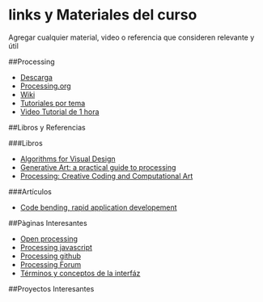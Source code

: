 # links y Materiales del curso

Agregar cualquier material, video o referencia que consideren relevante y útil

##Processing

* [Descarga](https://processing.org/download/)
* [Processing.org](https://processing.org)
* [Wiki](https://github.com/processing/processing/wiki)
* [Tutoriales por tema](https://processing.org/tutorials/)
* [Video Tutorial de 1 hora](http://hello.processing.org/)

##Libros y Referencias

###Libros

* [Algorithms for Visual Design](https://drive.google.com/file/d/0B4HO-XVhuYRSV0xmQXhRc24xM1U/view?usp=sharing)
* [Generative Art: a practical guide to processing](https://drive.google.com/file/d/0B4HO-XVhuYRSWG1PZFJYeUs4dUE/view?usp=sharing)
* [Processing: Creative Coding and Computational Art](https://drive.google.com/file/d/0B4HO-XVhuYRSYmFHakdDNFBSLUk/view?usp=sharing)


###Artículos

* [Code bending, rapid application developement](https://www.researchgate.net/profile/Ilias_Bergstrom/publication/271190788_Code_Bending_A_New_Creative_Coding_Practice/links/560d39eb08ae2aa0be49c0ce.pdf)


##Pàginas Interesantes

* [Open processing](http://www.openprocessing.org/)
* [Processing javascript](http://p5js.org/)
* [Processing github](https://github.com/processing)
* [Processing Forum](https://forum.processing.org/two/)
* [Términos y conceptos de la interfáz](https://itp.nyu.edu/physcomp/lessons/programming/programming-terms-and-programming-environments/)

##Proyectos Interesantes
